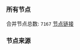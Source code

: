 ### 所有节点
合并节点总数: `7167`
[节点链接](https://github.com/rzhy1/33/raw/master/sub/sub_merge_base64.txt)

### 节点来源
